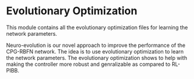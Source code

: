 # Evolutionary Optimization

This module contains all the evolutionary optimization files for learning the network parameters.

Neuro-evolution is our novel approach to improve the performance of the CPG-RBFN network. The idea is to use evolutionary optimization to learn the network parameters. The evolutionary optimization shows to help with making the controller more robust and genralizable as compared to RL-PIBB.
